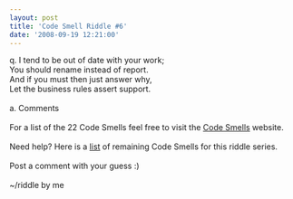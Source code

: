 ```yaml
---
layout: post
title: 'Code Smell Riddle #6'
date: '2008-09-19 12:21:00'
---
```


q. I tend to be out of date with your work; <br>You should rename instead of report. <br>And if you must then just answer why, <br>Let the business rules assert support.<br><br>a. Comments<br><br>For a list of the 22 Code Smells feel free to visit the <a href="http://tinyurl.com/codesmells" target="_blank">Code Smells</a> website.<br><br>Need help? Here is a <a href="http://www.elijahmanor.com/#">list</a> of remaining Code Smells for this riddle series.<br><br>Post a comment with your guess :)<br><br>~/riddle by me